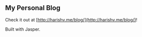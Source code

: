 ## My Personal Blog

Check it out at [http://harishv.me/blog/](http://harishv.me/blog/)!

Built with Jasper.